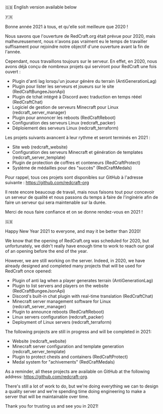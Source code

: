 :gb: English version available below

:fr: 

Bonne année 2021 à tous, et qu'elle soit meilleure que 2020 ! 

Nous savons que l'ouverture de RedCraft.org était prévue pour 2020, mais malheureusement, nous n'avons pas vraiment eu le temps de travailler suffisament pour rejoindre notre objectif d'une ouverture avant la fin de l'année.

Cependant, nous travaillons toujours sur le serveur. En effet, en 2020, nous avons déjà conçu de nombreux projets qui serviront pour RedCraft une fois ouvert :
- Plugin d'anti lag lorsqu'un joueur génère du terrain (AntiGenerationLag)
- Plugin pour lister les serveurs et joueurs sur le site (RedCraftBungeeJsonApi)
- Plugin de tchat intégré à Discord avec traduction en temps rééel (RedCraftChat)
- Logiciel de gestion de serveurs Minecraft pour Linux (redcraft_server_manager)
- Plugin pour annoncer les reboots (RedCraftReboot)
- Configuration des serveurs Linux (redcraft_packer)
- Déploiement des serveurs Linux (redcraft_terraform)

Les projets suivants avancent à leur rythme et seront terminés en 2021 :
- Site web (redcraft_website)
- Configuration des serveurs Minecraft et génération de templates (redcraft_server_template)
- Plugin de protection de coffres et conteneurs (RedCraftProtect)
- Système de médailles pour des "succès" (RedCraftMedals)

Pour rappel, tous ces projets sont disponibles sur GitHub à l'adresse suivante : https://github.com/redcraft-org

Il reste encore beaucoup de travail, mais nous faisons tout pour concevoir un serveur de qualité et nous passons du temps à faire de l'inginérie afin de faire un serveur qui sera maintenable sur la durée.

Merci de nous faire confiance et on se donne rendez-vous en 2021 !

:gb:


Happy New Year 2021 to everyone, and may it be better than 2020! 

We know that the opening of RedCraft.org was scheduled for 2020, but unfortunately, we didn't really have enough time to work to reach our goal of an opening before the end of the year.

However, we are still working on the server. Indeed, in 2020, we have already designed and completed many projects that will be used for RedCraft once opened:
- Plugin of anti lag when a player generates terrain (AntiGenerationLag)
- Plugin to list servers and players on the website (RedCraftBungeeJsonApi)
- Discord's built-in chat plugin with real-time translation (RedCraftChat)
- Minecraft server management software for Linux (redcraft_server_manager)
- Plugin to announce reboots (RedCraftReboot)
- Linux servers configuration (redcraft_packer)
- Deployment of Linux servers (redcraft_terraform)

The following projects are still in progress and will be completed in 2021:
- Website (redcraft_website)
- Minecraft server configuration and template generation (redcraft_server_template)
- Plugin to protect chests and containers (RedCraftProtect)
- Medal system for "achivements" (RedCraftMedals)

As a reminder, all these projects are available on GitHub at the following address: https://github.com/redcraft-org.

There's still a lot of work to do, but we're doing everything we can to design a quality server and we're spending time doing engineering to make a server that will be maintainable over time.

Thank you for trusting us and see you in 2021!
